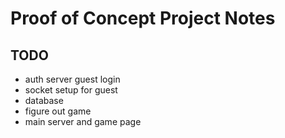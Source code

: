 # Proof of Concept Project Notes

## TODO

- auth server guest login
- socket setup for guest
- database
- figure out game
- main server and game page